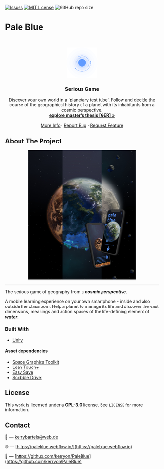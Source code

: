 [![Issues][issues-shield]][issues-url]
[![MIT License][license-shield]][license-url]
![GitHub repo size](https://img.shields.io/github/repo-size/kerryon/PaleBlue?style=for-the-badge)
<!--[![Generic badge](https://img.shields.io/badge/LICENSE-PRIVATE-black.svg?style=for-the-badge)](https://github.com/kerryon/PaleBlue/blob/main/LICENSE.md)-->

# Pale Blue
<!-- PROJECT LOGO -->
<br />
<p align="center">
  <a href="https://github.com/kerryon/PaleBlue/">
    <img src="Assets/Textures/Props/transition_old.svg" alt="Logo" width="100" height="100">
  </a>

  <h3 align="center">Serious Game</h3>

  <p align="center">
    Discover your own world in a 'planetary test tube'. Follow and decide the course of the geographical history of a planet with its inhabitants from a cosmic perspective.
    <br />
    <a href="https://kerrybartels.de/Bartels_Kerry_Thesis.pdf"><strong>explore master's thesis [GER] »</strong></a>
    <br />
    <br />
    <a href="https://paleblue.webflow.io">More Info</a>
    ·
    <a href="https://github.com/kerryon/PaleBlue/issues">Report Bug</a>
    ·
    <a href="https://github.com/kerryon/PaleBlue/issues">Request Feature</a>
  </p>
</p>

<!-- ABOUT THE PROJECT -->
## About The Project
<p align="center">
  <a href="https://paleblue.webflow.io">
    <img src="https://github.com/kerryon/PaleBlue/blob/main/screens/pb.jpg" alt="Icon" width="70%">
  </a>
</p>

---

The serious game of geography from a ***cosmic perspective***.

A mobile learning experience on your own smartphone - inside and also outside the classroom. Help a planet to manage its life and discover the vast dimensions, meanings and action spaces of the life-defining element of ***water***.

### Built With

* [Unity](https://unity.com)

#### Asset dependencies

* [Space Graphics Toolkit](https://assetstore.unity.com/packages/tools/level-design/space-graphics-toolkit-4160)
* [Lean Touch+](https://assetstore.unity.com/packages/tools/input-management/lean-touch-72356)
* [Easy Save](https://assetstore.unity.com/packages/tools/utilities/easy-save-the-complete-save-data-serialization-asset-768)
* [Scribble Drivel](https://assetstore.unity.com/packages/tools/gui/scribble-drivel-runtime-drawing-tool-140699)

<!-- LICENSE -->
## License

This work is licensed under a **GPL-3.0** license. See `LICENSE` for more information.

<!-- CONTACT -->
## Contact
:love_letter: — [kerrybartels@web.de](mailto:kerrybartels@web.de?subject=[GitHub]%20Pale%20Blue)

:globe_with_meridians: — [https://paleblue.webflow.io/](https://paleblue.webflow.io)

:link: — [https://github.com/kerryon/PaleBlue](https://github.com/kerryon/PaleBlue)

<!-- REF -->
[issues-shield]: https://img.shields.io/github/issues/kerryon/PaleBlue.svg?style=for-the-badge
[issues-url]: https://github.com/kerryon/PaleBlue/issues
[license-shield]: https://img.shields.io/github/license/kerryon/PaleBlue.svg?style=for-the-badge
[license-url]: https://github.com/kerryon/PaleBlue/blob/main/LICENSE.md

